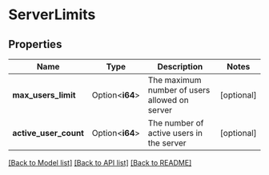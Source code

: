 # ServerLimits

## Properties

Name | Type | Description | Notes
------------ | ------------- | ------------- | -------------
**max_users_limit** | Option<**i64**> | The maximum number of users allowed on server | [optional]
**active_user_count** | Option<**i64**> | The number of active users in the server | [optional]

[[Back to Model list]](../README.md#documentation-for-models) [[Back to API list]](../README.md#documentation-for-api-endpoints) [[Back to README]](../README.md)


